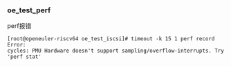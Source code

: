 ### oe_test_perf

perf报错

```
[root@openeuler-riscv64 oe_test_iscsi]# timeout -k 15 1 perf record
Error:
cycles: PMU Hardware doesn't support sampling/overflow-interrupts. Try 'perf stat'
```

